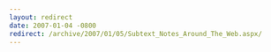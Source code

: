```yaml
---
layout: redirect
date: 2007-01-04 -0800
redirect: /archive/2007/01/05/Subtext_Notes_Around_The_Web.aspx/
---
```

